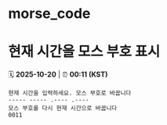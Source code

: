 # morse_code
# 현재 시간을 모스 부호 표시
<!-- MORSE_TIME_START -->
🗓️ **2025-10-20** | ⏰ **00:11 (KST)**

```
현재 시간을 입력하세요. 모스 부호로 바꿉니다
----- ----- .---- .----
모스 부호를 다시 현재 시간으로 바꿉니다
0011
```
<!-- MORSE_TIME_END -->
